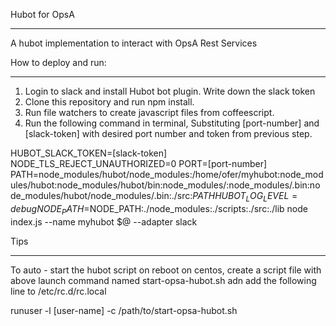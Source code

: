 Hubot for OpsA
***************

A hubot implementation to interact with OpsA Rest Services

How to deploy and run:
**********************
1. Login to slack and install Hubot bot plugin. Write down the slack token
2. Clone this repository and run npm install.
3. Run file watchers to create javascript files from coffeescript.
3. Run the following command in terminal, Substituting [port-number] and [slack-token] with desired port number and token from previous step.

HUBOT_SLACK_TOKEN=[slack-token] NODE_TLS_REJECT_UNAUTHORIZED=0 PORT=[port-number] PATH=node_modules/hubot/node_modules:/home/ofer/myhubot:node_modules/hubot:node_modules/hubot/bin:node_modules/:node_modules/.bin:node_modules/hubot/node_modules/.bin:./src:$PATH HUBOT_LOG_LEVEL=debug NODE_PATH=$NODE_PATH:./node_modules:./scripts:./src:./lib node index.js --name myhubot $@ --adapter slack


Tips
*****
To auto - start the hubot script on reboot on centos, create a script file with above launch command named  start-opsa-hubot.sh adn add the following line to  /etc/rc.d/rc.local
 
runuser -l  [user-name] -c /path/to/start-opsa-hubot.sh

